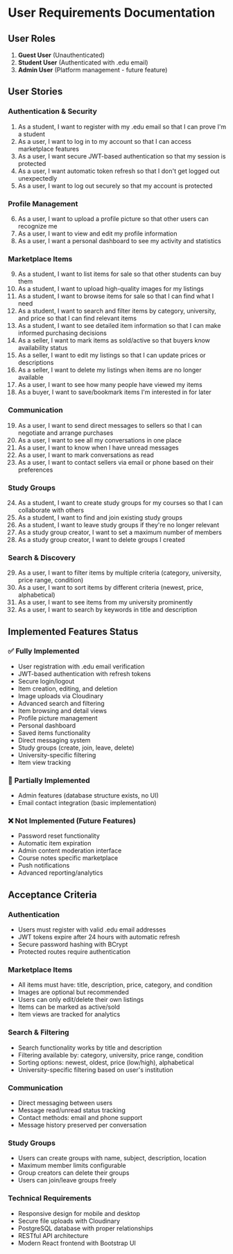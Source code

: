 # User Requirements Documentation

## User Roles

1. **Guest User** (Unauthenticated)
2. **Student User** (Authenticated with .edu email)
3. **Admin User** (Platform management - future feature)

## User Stories

### Authentication & Security
1. As a student, I want to register with my .edu email so that I can prove I'm a student
2. As a user, I want to log in to my account so that I can access marketplace features
3. As a user, I want secure JWT-based authentication so that my session is protected
4. As a user, I want automatic token refresh so that I don't get logged out unexpectedly
5. As a user, I want to log out securely so that my account is protected

### Profile Management
6. As a user, I want to upload a profile picture so that other users can recognize me
7. As a user, I want to view and edit my profile information
8. As a user, I want a personal dashboard to see my activity and statistics

### Marketplace Items
9. As a student, I want to list items for sale so that other students can buy them
10. As a student, I want to upload high-quality images for my listings
11. As a student, I want to browse items for sale so that I can find what I need
12. As a student, I want to search and filter items by category, university, and price so that I can find relevant items
13. As a student, I want to see detailed item information so that I can make informed purchasing decisions
14. As a seller, I want to mark items as sold/active so that buyers know availability status
15. As a seller, I want to edit my listings so that I can update prices or descriptions
16. As a seller, I want to delete my listings when items are no longer available
17. As a user, I want to see how many people have viewed my items
18. As a buyer, I want to save/bookmark items I'm interested in for later

### Communication
19. As a user, I want to send direct messages to sellers so that I can negotiate and arrange purchases
20. As a user, I want to see all my conversations in one place
21. As a user, I want to know when I have unread messages
22. As a user, I want to mark conversations as read
23. As a user, I want to contact sellers via email or phone based on their preferences

### Study Groups
24. As a student, I want to create study groups for my courses so that I can collaborate with others
25. As a student, I want to find and join existing study groups
26. As a student, I want to leave study groups if they're no longer relevant
27. As a study group creator, I want to set a maximum number of members
28. As a study group creator, I want to delete groups I created

### Search & Discovery
29. As a user, I want to filter items by multiple criteria (category, university, price range, condition)
30. As a user, I want to sort items by different criteria (newest, price, alphabetical)
31. As a user, I want to see items from my university prominently
32. As a user, I want to search by keywords in title and description

## Implemented Features Status

### ✅ **Fully Implemented**
- User registration with .edu email verification
- JWT-based authentication with refresh tokens
- Secure login/logout
- Item creation, editing, and deletion
- Image uploads via Cloudinary
- Advanced search and filtering
- Item browsing and detail views
- Profile picture management
- Personal dashboard
- Saved items functionality
- Direct messaging system
- Study groups (create, join, leave, delete)
- University-specific filtering
- Item view tracking

### 🚧 **Partially Implemented**
- Admin features (database structure exists, no UI)
- Email contact integration (basic implementation)

### ❌ **Not Implemented (Future Features)**
- Password reset functionality
- Automatic item expiration
- Admin content moderation interface
- Course notes specific marketplace
- Push notifications
- Advanced reporting/analytics

## Acceptance Criteria

### Authentication
- Users must register with valid .edu email addresses
- JWT tokens expire after 24 hours with automatic refresh
- Secure password hashing with BCrypt
- Protected routes require authentication

### Marketplace Items
- All items must have: title, description, price, category, and condition
- Images are optional but recommended
- Users can only edit/delete their own listings
- Items can be marked as active/sold
- Item views are tracked for analytics

### Search & Filtering
- Search functionality works by title and description
- Filtering available by: category, university, price range, condition
- Sorting options: newest, oldest, price (low/high), alphabetical
- University-specific filtering based on user's institution

### Communication
- Direct messaging between users
- Message read/unread status tracking
- Contact methods: email and phone support
- Message history preserved per conversation

### Study Groups
- Users can create groups with name, subject, description, location
- Maximum member limits configurable
- Group creators can delete their groups
- Users can join/leave groups freely

### Technical Requirements
- Responsive design for mobile and desktop
- Secure file uploads with Cloudinary
- PostgreSQL database with proper relationships
- RESTful API architecture
- Modern React frontend with Bootstrap UI